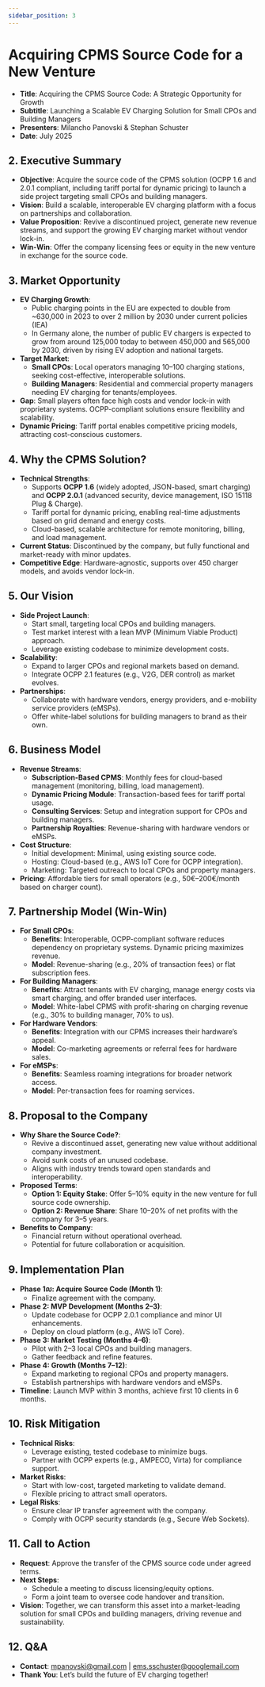 ```yaml
---
sidebar_position: 3
---
```


# Acquiring CPMS Source Code for a New Venture

- **Title**: Acquiring the CPMS Source Code: A Strategic Opportunity for Growth
- **Subtitle**: Launching a Scalable EV Charging Solution for Small CPOs and Building Managers
- **Presenters**: Milancho Panovski & Stephan Schuster
- **Date**: July 2025

##  2. Executive Summary
- **Objective**: Acquire the source code of the CPMS solution (OCPP 1.6 and 2.0.1 compliant, including tariff portal for dynamic pricing) to launch a side project targeting small CPOs and building managers.
- **Vision**: Build a scalable, interoperable EV charging platform with a focus on partnerships and collaboration.
- **Value Proposition**: Revive a discontinued project, generate new revenue streams, and support the growing EV charging market without vendor lock-in.
- **Win-Win**: Offer the company licensing fees or equity in the new venture in exchange for the source code.

##  3. Market Opportunity
- **EV Charging Growth**:
  - Public charging points in the EU are expected to double from ~630,000 in 2023 to over 2 million by 2030 under current policies (IEA)
  - In Germany alone, the number of public EV chargers is expected to grow from around 125,000 today to between 450,000 and 565,000 by 2030, driven by rising EV adoption and national targets.
- **Target Market**:
  - **Small CPOs**: Local operators managing 10–100 charging stations, seeking cost-effective, interoperable solutions.
  - **Building Managers**: Residential and commercial property managers needing EV charging for tenants/employees.
- **Gap**: Small players often face high costs and vendor lock-in with proprietary systems. OCPP-compliant solutions ensure flexibility and scalability.[](https://chargelab.co/industry-advocacy/ocpp)
- **Dynamic Pricing**: Tariff portal enables competitive pricing models, attracting cost-conscious customers.

##  4. Why the CPMS Solution?
- **Technical Strengths**:
  - Supports **OCPP 1.6** (widely adopted, JSON-based, smart charging) and **OCPP 2.0.1** (advanced security, device management, ISO 15118 Plug & Charge).[](https://tridenstechnology.com/ocpp-protocol/)[](https://monta.com/en/blog/upgrade-to-ocpp-2-0-1/)
  - Tariff portal for dynamic pricing, enabling real-time adjustments based on grid demand and energy costs.
  - Cloud-based, scalable architecture for remote monitoring, billing, and load management.[](https://www.ampeco.com/ev-charging-glossary/cpms-charge-point-management-system/)
- **Current Status**: Discontinued by the company, but fully functional and market-ready with minor updates.
- **Competitive Edge**: Hardware-agnostic, supports over 450 charger models, and avoids vendor lock-in.[](https://www.virta.global/blog/station-management-platform-for-cpos)

##  5. Our Vision
- **Side Project Launch**:
  - Start small, targeting local CPOs and building managers.
  - Test market interest with a lean MVP (Minimum Viable Product) approach.
  - Leverage existing codebase to minimize development costs.
- **Scalability**:
  - Expand to larger CPOs and regional markets based on demand.
  - Integrate OCPP 2.1 features (e.g., V2G, DER control) as market evolves.[](https://en.wikipedia.org/wiki/Open_Charge_Point_Protocol)
- **Partnerships**:
  - Collaborate with hardware vendors, energy providers, and e-mobility service providers (eMSPs).
  - Offer white-label solutions for building managers to brand as their own.

##  6. Business Model
- **Revenue Streams**:
  - **Subscription-Based CPMS**: Monthly fees for cloud-based management (monitoring, billing, load management).
  - **Dynamic Pricing Module**: Transaction-based fees for tariff portal usage.
  - **Consulting Services**: Setup and integration support for CPOs and building managers.
  - **Partnership Royalties**: Revenue-sharing with hardware vendors or eMSPs.
- **Cost Structure**:
  - Initial development: Minimal, using existing source code.
  - Hosting: Cloud-based (e.g., AWS IoT Core for OCPP integration).[](https://aws.amazon.com/blogs/iot/building-an-ocpp-compliant-electric-vehicle-charge-point-operator-solution-using-aws-iot-core/)
  - Marketing: Targeted outreach to local CPOs and property managers.
- **Pricing**: Affordable tiers for small operators (e.g., 50€–200€/month based on charger count).

##  7. Partnership Model (Win-Win)
- **For Small CPOs**:
  - **Benefits**: Interoperable, OCPP-compliant software reduces dependency on proprietary systems. Dynamic pricing maximizes revenue.[](https://www.ampeco.com/blog/6-things-charge-point-operator-ocpp-2-0-1/)
  - **Model**: Revenue-sharing (e.g., 20% of transaction fees) or flat subscription fees.
- **For Building Managers**:
  - **Benefits**: Attract tenants with EV charging, manage energy costs via smart charging, and offer branded user interfaces.
  - **Model**: White-label CPMS with profit-sharing on charging revenue (e.g., 30% to building manager, 70% to us).
- **For Hardware Vendors**:
  - **Benefits**: Integration with our CPMS increases their hardware’s appeal.[](https://www.virta.global/blog/station-management-platform-for-cpos)
  - **Model**: Co-marketing agreements or referral fees for hardware sales.
- **For eMSPs**:
  - **Benefits**: Seamless roaming integrations for broader network access.[](https://www.virta.global/de/blog/ueberblick-ueber-das-cpo-backend-von-virta)
  - **Model**: Per-transaction fees for roaming services.

##  8. Proposal to the Company
- **Why Share the Source Code?**:
  - Revive a discontinued asset, generating new value without additional company investment.
  - Avoid sunk costs of an unused codebase.
  - Aligns with industry trends toward open standards and interoperability.[](https://chargelab.co/industry-advocacy/ocpp)
- **Proposed Terms**:
  - **Option 1: Equity Stake**: Offer 5–10% equity in the new venture for full source code ownership.
  - **Option 2: Revenue Share**: Share 10–20% of net profits with the company for 3–5 years.
- **Benefits to Company**:
  - Financial return without operational overhead.
  - Potential for future collaboration or acquisition.

##  9. Implementation Plan
- **Phase 1ល: Acquire Source Code (Month 1)**:
  - Finalize agreement with the company.
- **Phase 2: MVP Development (Months 2–3)**:
  - Update codebase for OCPP 2.0.1 compliance and minor UI enhancements.
  - Deploy on cloud platform (e.g., AWS IoT Core).[](https://aws.amazon.com/blogs/iot/building-an-ocpp-compliant-electric-vehicle-charge-point-operator-solution-using-aws-iot-core/)
- **Phase 3: Market Testing (Months 4–6)**:
  - Pilot with 2–3 local CPOs and building managers.
  - Gather feedback and refine features.
- **Phase 4: Growth (Months 7–12)**:
  - Expand marketing to regional CPOs and property managers.
  - Establish partnerships with hardware vendors and eMSPs.
- **Timeline**: Launch MVP within 3 months, achieve first 10 clients in 6 months.

##  10. Risk Mitigation
- **Technical Risks**:
  - Leverage existing, tested codebase to minimize bugs.
  - Partner with OCPP experts (e.g., AMPECO, Virta) for compliance support.[](https://www.ampeco.com/ev-charging-glossary/cpms-charge-point-management-system/)[](https://www.virta.global/blog/station-management-platform-for-cpos)
- **Market Risks**:
  - Start with low-cost, targeted marketing to validate demand.
  - Flexible pricing to attract small operators.
- **Legal Risks**:
  - Ensure clear IP transfer agreement with the company.
  - Comply with OCPP security standards (e.g., Secure Web Sockets).[](https://wevo.energy/white-papers/open-charge-point-protocol-ocpp-security-explained/)

##  11. Call to Action
- **Request**: Approve the transfer of the CPMS source code under agreed terms.
- **Next Steps**:
  - Schedule a meeting to discuss licensing/equity options.
  - Form a joint team to oversee code handover and transition.
- **Vision**: Together, we can transform this asset into a market-leading solution for small CPOs and building managers, driving revenue and sustainability.

##  12. Q&A
- **Contact**: mpanovski@gmail.com | ems.sschuster@googlemail.com
- **Thank You**: Let’s build the future of EV charging together!
